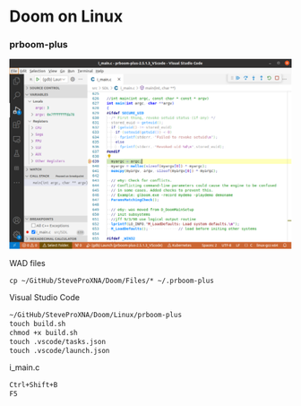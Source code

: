 # Doom on Linux
### prboom-plus

![prboom-plus](https://github.com/SteveProXNA/DoomCodeWalkThru/blob/main/Images/VScodeDebug.png)

WAD files
```
cp ~/GitHub/SteveProXNA/Doom/Files/* ~/.prboom-plus
```
Visual Studio Code
```
~/GitHub/SteveProXNA/Doom/Linux/prboom-plus
touch build.sh
chmod +x build.sh
touch .vscode/tasks.json
touch .vscode/launch.json
```
i_main.c
```
Ctrl+Shift+B
F5
```
